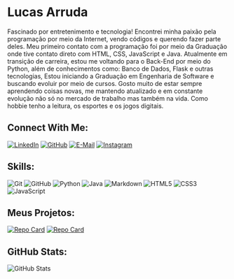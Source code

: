 # Lucas Arruda
Fascinado por entretenimento e tecnologia! Encontrei minha paixão pela programação por meio da Internet, vendo códigos e querendo fazer parte deles.
Meu primeiro contato com a programação foi por meio da Graduação onde tive contato direto com HTML, CSS, JavaScript e Java. Atualmente em transição de carreira, estou me voltando para o Back-End por meio do Python, além de conhecimentos como: Banco de Dados, Flask e outras tecnologias,
Estou iniciando a Graduação em Engenharia de Software e buscando evoluir por meio de cursos.
Gosto muito de estar sempre aprendendo coisas novas, me mantendo atualizado e em constante evolução não só no mercado de trabalho mas também na vida.
Como hobbie tenho a leitura, os esportes e os jogos digitais.

## Connect With Me:
[![LinkedIn](https://img.shields.io/badge/LinkedIn-000?style=for-the-badge&logo=linkedin&logoColor=0E76A8)](https://www.linkedin.com/in/lucasaarruda/)
[![GitHub](https://img.shields.io/badge/GitHub-000?style=for-the-badge&logo=github&logoColor=0E76A8)](https://github.com/lucasaaarruda)
[![E-Mail](https://img.shields.io/badge/Email-000?style=for-the-badge&logo=gmail&logoColor=0E76A8)](https://lucasarruda26@hotmail.com/)
[![Instagram](https://img.shields.io/badge/Instagram-000?style=for-the-badge&logo=instagram&logoColor=0E76A8)](https://www.instagram.com/lucasaaarruda/)


## Skills:
![Git](https://img.shields.io/badge/Git-000?style=for-the-badge&logo=git)
![GitHub](https://img.shields.io/badge/GitHub-000?style=for-the-badge&logo=github)
![Python](https://img.shields.io/badge/Python-000?style=for-the-badge&logo=python)
![Java](https://img.shields.io/badge/Java-000?style=for-the-badge&logo=java)
![Markdown](https://img.shields.io/badge/Markdown-000?style=for-the-badge&logo=markdown)
![HTML5](https://img.shields.io/badge/HTML5-000?style=for-the-badge&logo=html5)
![CSS3](https://img.shields.io/badge/CSS3-000?style=for-the-badge&logo=css3&logoColor=264CE4)
![JavaScript](https://img.shields.io/badge/JavaScript-000?style=for-the-badge&logo=javascript)

## Meus Projetos:
[![Repo Card](https://github-readme-stats.vercel.app/api/pin/?username=lucasaaarruda&repo=dio-lab-open-source-contribution&bg_color=000&border_color=30A3DC&show_icons=true&icon_color=30A3DC&title_color=0E76A8&text_color=FFF)](https://github.com/lucasaaarruda/dio-lab-open-source-contribution)
[![Repo Card](https://github-readme-stats.vercel.app/api/pin/?username=lucasaaarruda&repo=desafios_codigo-DIO&bg_color=000&border_color=30A3DC&show_icons=true&icon_color=30A3DC&title_color=0E76A8&text_color=FFF)](https://github.com/lucasaaarruda/desafios_codigo-DIO)



## GitHub Stats:
![GitHub Stats](https://github-readme-stats.vercel.app/api?username=lucasaaarruda&theme=transparent&bg_color=000&border_color=0E76A8&show_icons=true&icon_color=0E76A8&title_color=0E76A8&text_color=FFF&hide_title=true&hide=stars)


